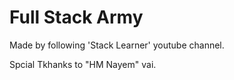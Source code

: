 # Full Stack Army
Made by following 'Stack Learner' youtube channel.

Spcial Tkhanks to "HM Nayem" vai.
